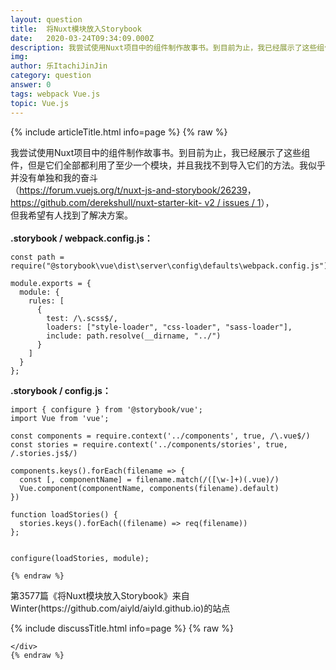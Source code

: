 ```yaml
---
layout: question
title:  将Nuxt模块放入Storybook
date:   2020-03-24T09:34:09.000Z
description: 我尝试使用Nuxt项目中的组件制作故事书。到目前为止，我已经展示了这些组件，但是它们全部都利用了至少一个模块，并且我找不到导入它们的方法。我似乎并没有单独...
img: 
author: 乐ItachiJinJin
category: question
answer: 0
tags: webpack Vue.js
topic: Vue.js
---
```

<div class="article-root">
  <div class="article">
    {% include articleTitle.html info=page %}
    {% raw %}
    <div class="article-content"><p><font style="vertical-align: inherit;"><font style="vertical-align: inherit;">我尝试使用Nuxt项目中的组件制作故事书。</font><font style="vertical-align: inherit;">到目前为止，我已经展示了这些组件，但是它们全部都利用了至少一个模块，并且我找不到导入它们的方法。</font><font style="vertical-align: inherit;">我似乎并没有单独和我的奋斗</font></font><br><font style="vertical-align: inherit;"><font style="vertical-align: inherit;">（</font></font><a href="https://forum.vuejs.org/t/nuxt-js-and-storybook/26239" rel="nofollow noreferrer"><font style="vertical-align: inherit;"><font style="vertical-align: inherit;">https://forum.vuejs.org/t/nuxt-js-and-storybook/26239</font></font></a><font style="vertical-align: inherit;"><font style="vertical-align: inherit;">，</font></font><br>
<a href="https://github.com/derekshull/nuxt-starter-kit-v2/issues/1" rel="nofollow noreferrer"><font style="vertical-align: inherit;"><font style="vertical-align: inherit;">https://github.com/derekshull/nuxt-starter-kit- v2 / issues / 1</font></font></a><font style="vertical-align: inherit;"><font style="vertical-align: inherit;">），</font></font><br><font style="vertical-align: inherit;"><font style="vertical-align: inherit;">
但我希望有人找到了解决方案。 
   </font></font><br><br>
<strong><font style="vertical-align: inherit;"><font style="vertical-align: inherit;">.storybook / webpack.config.js：</font></font></strong></p>

<pre><code>const path = require("@storybook\vue\dist\server\config\defaults\webpack.config.js");<font></font>
<font></font>
module.exports = {<font></font>
  module: {<font></font>
    rules: [<font></font>
      {<font></font>
        test: /\.scss$/,<font></font>
        loaders: ["style-loader", "css-loader", "sass-loader"],<font></font>
        include: path.resolve(__dirname, "../")<font></font>
      }<font></font>
    ]<font></font>
  }<font></font>
};<font></font>
</code></pre>

<p><strong><font style="vertical-align: inherit;"><font style="vertical-align: inherit;">.storybook / config.js：</font></font></strong></p>

<pre><code>import { configure } from '@storybook/vue';<font></font>
import Vue from 'vue';<font></font>
<font></font>
const components = require.context('../components', true, /\.vue$/)<font></font>
const stories = require.context('../components/stories', true, /.stories.js$/)<font></font>
<font></font>
components.keys().forEach(filename =&gt; {<font></font>
  const [, componentName] = filename.match(/([\w-]+)(.vue)/)<font></font>
  Vue.component(componentName, components(filename).default)<font></font>
})<font></font>
<font></font>
function loadStories() {<font></font>
  stories.keys().forEach((filename) =&gt; req(filename))<font></font>
};<font></font>
<font></font>
<font></font>
configure(loadStories, module);<font></font>
</code></pre></div>
    {% endraw %}
  </div>
  <p class="winter_mark">第3577篇《将Nuxt模块放入Storybook》来自Winter(https://github.com/aiyld/aiyld.github.io)的站点</p>
  <div class="discuss-wrapper">
    {% include discussTitle.html info=page %}
    {% raw %}
    <div class="discuss-list">
    
    </div>
    {% endraw %}
  </div>
<div>
